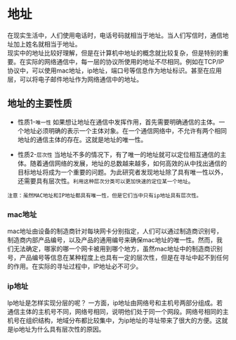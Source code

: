 # 地址
  在现实生活中，人们使用电话时，电话号码就相当于地址。当人们写信时，通信地址加上姓名就相当于地址。  
  现实中的地址比较好理解，但是在计算机中地址的概念就比较复杂，但是特别的重要。在实际的网络通信中，每一层的协议所使用的地址不尽相同。例如在TCP/IP协议中，可以使用mac地址，ip地址，端口号等信息作为地址标识。甚至在应用层，可以将电子邮件地址作为网络通信中的地址。

## 地址的主要性质
* 性质1-`唯一性`
如果想让地址在通信中发挥作用，首先需要明确通信的主体。一个地址必须明确的表示一个主体对象。在一个通信网络中，不允许有两个相同地址的通信主体的存在。这就是地址的唯一性。

* 性质2-`层次性`
当地址不多的情况下，有了唯一的地址就可以定位相互通信的主体。随着通信网络的发展，地址的总数越来越多，如何高效的从中找出通信的目标地址将成为一个重要的问题。为此研究者发现地址除了具有唯一性以外，还需要具有层次性。`利用这种层次分类可以更加快速的定位某一个地址`。

`注意：虽然MAC地址和IP地址都具有唯一性，但是它们当中只有ip地址具有层次性。`

### mac地址
mac地址由设备的制造商针对每块网卡分别指定，人们可以通过制造商识别号，制造商内部产品编号，以及产品的通用编号来确保mac地址的唯一性。然而，我们无法确定，哪家的哪一个网卡被用到哪个地方，虽然mac地址中的制造商识别号，产品编号等信息在某种程度上也具有一定的层次性，但是在寻址中起不到任何的作用。在实际的寻址过程中，IP地址必不可少。

###  ip地址
Ip地址是怎样实现分层的呢？
一方面，ip地址由网络号和主机号两部分组成。若通信主体的主机号不同，网络号相同，说明他们处于同一个网段。网络号相同的主机号在组织结构，地域分布都比较集中，为ip地址的寻址带来了很大的方便。这就是ip地址为什么具有层次性的原因。
